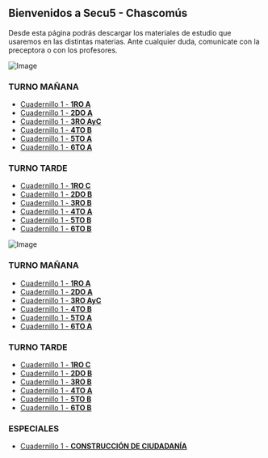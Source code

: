 ## Bienvenidos a Secu5 - Chascomús

Desde esta página podrás descargar los materiales de estudio que usaremos en las distintas materias. Ante cualquier duda, comunicate con la preceptora o con los profesores.

![Image](https://lh4.googleusercontent.com/hWUDwKRxnDfbT5R5AeXCrOtFWg6_mKASnXp6TYF2gTT6UevxoPpduaP8aYTX8NA5bMIIyUFZnqUw1B28ZpFIdZhZAQHofBmVqwKmhJfGzctaDDkczrdi9v2XIwcjsDs_Kg=w1280)

### **TURNO MAÑANA**
- [Cuadernillo 1 - **1RO A**]()
- [Cuadernillo 1 - **2DO A**]()
- [Cuadernillo 1 - **3RO AyC**](https://drive.google.com/file/d/1fJPNj3x_cnX2Ka1v7JD23E4hcMbhFe2q/view?usp=sharing)
- [Cuadernillo 1 - **4TO B**]()
- [Cuadernillo 1 - **5TO A**]()
- [Cuadernillo 1 - **6TO A**]()


### **TURNO TARDE**
- [Cuadernillo 1 - **1RO C**]()
- [Cuadernillo 1 - **2DO B**]()
- [Cuadernillo 1 - **3RO B**](https://drive.google.com/file/d/1w8gwAVnH5L5nW3pD0so9tp3FkGSvJA82/view?usp=sharing)
- [Cuadernillo 1 - **4TO A**]()
- [Cuadernillo 1 - **5TO B**]()
- [Cuadernillo 1 - **6TO B**]()


![Image](https://lh4.googleusercontent.com/qp2zSFYfVUMzD1YWUBCrEhwxDIjQNlYmUj0wn4Jh58efIFUQkHjyMoJ3gB_qZ0Ar0mvE5ea4OOUi1ltU44U55bruwoguOxA5Wh_ebFWyicQLX1i5Pkf8q1-O8OeaCM3cww=w1280)

### **TURNO MAÑANA**
- [Cuadernillo 1 - **1RO A**](https://drive.google.com/file/d/1Lr21Ant4kJHbyhJflnGQ_5y6eNWyT7Mt/view?usp=sharing)
- [Cuadernillo 1 - **2DO A**](https://drive.google.com/file/d/14p607GX82CrEtkFzoSGaoMpT68LQqcBc/view?usp=sharing)
- [Cuadernillo 1 - **3RO AyC**](https://drive.google.com/file/d/1ZDM_oQqxWSvcaBadXrVWbEUzVstYsA9Z/view?usp=sharing)
- [Cuadernillo 1 - **4TO B**](https://drive.google.com/file/d/1cnylcHJIupAaDUZmzQ2MpO5PlzQ4-ZWO/view?usp=sharing)
- [Cuadernillo 1 - **5TO A**](https://drive.google.com/file/d/12qFtuRFK__KA15H39xQ5Mc69OId-C644/view?usp=sharing)
- [Cuadernillo 1 - **6TO A**](https://drive.google.com/file/d/1y0B5-c6IfeIbzrhldAa-m4HdshSlbZX1/view?usp=sharing)


### **TURNO TARDE**
- [Cuadernillo 1 - **1RO C**](https://drive.google.com/file/d/1Lr21Ant4kJHbyhJflnGQ_5y6eNWyT7Mt/view?usp=sharing)
- [Cuadernillo 1 - **2DO B**](https://drive.google.com/file/d/1kQRg10iTwjJ5oOuO6ndvKqOpWzLCTbaN/view?usp=sharing)
- [Cuadernillo 1 - **3RO B**](https://drive.google.com/file/d/1KFy_q7-5rVJI6-0tA6nsYHfyzQzCx3vz/view?usp=sharing)
- [Cuadernillo 1 - **4TO A**](https://drive.google.com/file/d/1CudYHs8sGSm4l8I_UyIirbaJ2SgWquxA/view?usp=sharing)
- [Cuadernillo 1 - **5TO B**](https://drive.google.com/file/d/1C996h9Xej-rky3XzfzcSkNQDRZPUDuVr/view?usp=sharing)
- [Cuadernillo 1 - **6TO B**](https://drive.google.com/file/d/19N9ow0jMRZuIdZBYiVuBnMK1-GJtIgcB/view?usp=sharing)

### **ESPECIALES**

- [Cuadernillo 1 - **CONSTRUCCIÓN DE CIUDADANÍA**](https://drive.google.com/file/d/1LpOzN6GTLdD508cktZ6Hv7KAPd4XI9PW/view?usp=sharing)

